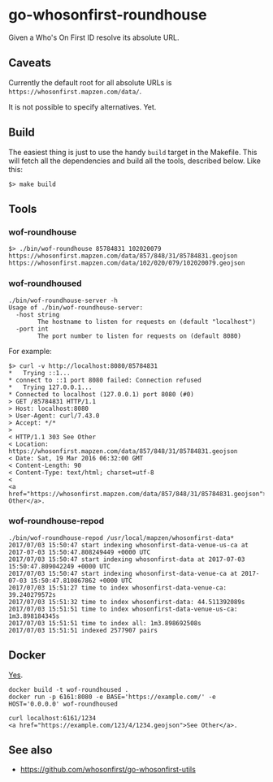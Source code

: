 # go-whosonfirst-roundhouse

Given a Who's On First ID resolve its absolute URL.

## Caveats

Currently the default root for all absolute URLs is `https://whosonfirst.mapzen.com/data/`.

It is not possible to specify alternatives. Yet.

## Build

The easiest thing is just to use the handy `build` target in the Makefile. This will fetch all the dependencies and build all the tools, described below. Like this:

```
$> make build
```

## Tools

### wof-roundhouse

```
$> ./bin/wof-roundhouse 85784831 102020079
https://whosonfirst.mapzen.com/data/857/848/31/85784831.geojson
https://whosonfirst.mapzen.com/data/102/020/079/102020079.geojson
```

### wof-roundhoused

```
./bin/wof-roundhouse-server -h
Usage of ./bin/wof-roundhouse-server:
  -host string
    	The hostname to listen for requests on (default "localhost")
  -port int
    	The port number to listen for requests on (default 8080)
```

For example:

```
$> curl -v http://localhost:8080/85784831
*   Trying ::1...
* connect to ::1 port 8080 failed: Connection refused
*   Trying 127.0.0.1...
* Connected to localhost (127.0.0.1) port 8080 (#0)
> GET /85784831 HTTP/1.1
> Host: localhost:8080
> User-Agent: curl/7.43.0
> Accept: */*
> 
< HTTP/1.1 303 See Other
< Location: https://whosonfirst.mapzen.com/data/857/848/31/85784831.geojson
< Date: Sat, 19 Mar 2016 06:32:00 GMT
< Content-Length: 90
< Content-Type: text/html; charset=utf-8
< 
<a href="https://whosonfirst.mapzen.com/data/857/848/31/85784831.geojson">See Other</a>.
```

### wof-roundhouse-repod

```
./bin/wof-roundhouse-repod /usr/local/mapzen/whosonfirst-data*
2017/07/03 15:50:47 start indexing whosonfirst-data-venue-us-ca at 2017-07-03 15:50:47.808249449 +0000 UTC
2017/07/03 15:50:47 start indexing whosonfirst-data at 2017-07-03 15:50:47.809042249 +0000 UTC
2017/07/03 15:50:47 start indexing whosonfirst-data-venue-ca at 2017-07-03 15:50:47.810867862 +0000 UTC
2017/07/03 15:51:27 time to index whosonfirst-data-venue-ca: 39.240279572s
2017/07/03 15:51:32 time to index whosonfirst-data: 44.511392089s
2017/07/03 15:51:51 time to index whosonfirst-data-venue-us-ca: 1m3.898184345s
2017/07/03 15:51:51 time to index all: 1m3.898692508s
2017/07/03 15:51:51 indexed 2577907 pairs
```

## Docker

[Yes](Dockerfile).

```
docker build -t wof-roundhoused .
docker run -p 6161:8080 -e BASE='https://example.com/' -e HOST='0.0.0.0' wof-roundhoused

curl localhost:6161/1234
<a href="https://example.com/123/4/1234.geojson">See Other</a>.
```

## See also

* https://github.com/whosonfirst/go-whosonfirst-utils
